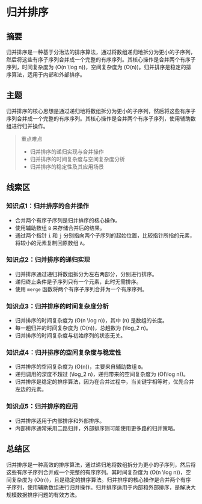 # 归并排序

## 摘要

归并排序是一种基于分治法的排序算法，通过将数组递归地拆分为更小的子序列，然后将这些有序子序列合并成一个完整的有序序列。其核心操作是合并两个有序子序列，时间复杂度为 \(O(n \log n)\)，空间复杂度为 \(O(n)\)。归并排序是稳定的排序算法，适用于内部和外部排序。

## 主题

归并排序的核心思想是通过递归地将数组拆分为更小的子序列，然后将这些有序子序列合并成一个完整的有序序列。其核心操作是合并两个有序子序列，使用辅助数组进行归并操作。

> 重点难点
>
> - 归并排序的递归实现与合并操作
> - 归并排序的时间复杂度与空间复杂度分析
> - 归并排序的稳定性及其应用场景

## 线索区

### 知识点1：归并排序的合并操作
- 合并两个有序子序列是归并排序的核心操作。
- 使用辅助数组 `B` 来存储合并后的结果。
- 通过两个指针 `i` 和 `j` 分别指向两个子序列的起始位置，比较指针所指的元素，将较小的元素复制回原数组 `A`。

### 知识点2：归并排序的递归实现
- 归并排序通过递归将数组拆分为左右两部分，分别进行排序。
- 递归终止条件是子序列只有一个元素，此时无需排序。
- 使用 `merge` 函数将两个有序子序列合并为一个有序序列。

### 知识点3：归并排序的时间复杂度分析
- 归并排序的时间复杂度为 \(O(n \log n)\)，其中 \(n\) 是数组的长度。
- 每一趟归并的时间复杂度为 \(O(n)\)，总趟数为 \(\log_2 n\)。
- 归并排序的时间复杂度与初始序列的状态无关。

### 知识点4：归并排序的空间复杂度与稳定性
- 归并排序的空间复杂度为 \(O(n)\)，主要来自辅助数组 `B`。
- 递归调用的深度不超过 \(\log_2 n\)，递归带来的空间复杂度为 \(O(\log n)\)。
- 归并排序是稳定的排序算法，因为在合并过程中，当关键字相等时，优先合并左边的元素。

### 知识点5：归并排序的应用
- 归并排序适用于内部排序和外部排序。
- 内部排序通常采用二路归并，外部排序则可能使用更多路的归并策略。

## 总结区

归并排序是一种高效的排序算法，通过递归地将数组拆分为更小的子序列，然后将这些有序子序列合并成一个完整的有序序列。其时间复杂度为 \(O(n \log n)\)，空间复杂度为 \(O(n)\)，且是稳定的排序算法。归并排序的核心操作是合并两个有序子序列，使用辅助数组进行归并操作。归并排序适用于内部和外部排序，是解决大规模数据排序问题的有效方法。
